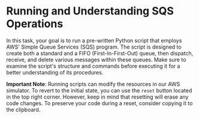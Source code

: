 # Running and Understanding SQS Operations

In this task, your goal is to run a pre-written Python script that employs AWS' Simple Queue Services (SQS) program. The script is designed to create both a standard and a FIFO (First-In-First-Out) queue, then dispatch, receive, and delete various messages within these queues. Make sure to examine the script's structure and commands before executing it for a better understanding of its procedures.

**Important Note**: Running scripts can modify the resources in our AWS simulator. To revert to the initial state, you can use the `reset` button located in the top right corner. However, keep in mind that resetting will erase any code changes. To preserve your code during a reset, consider copying it to the clipboard.
